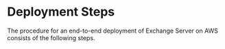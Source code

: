 # Deployment Steps<a name="deployment"></a>

The procedure for an end\-to\-end deployment of Exchange Server on AWS consists of the following steps\.